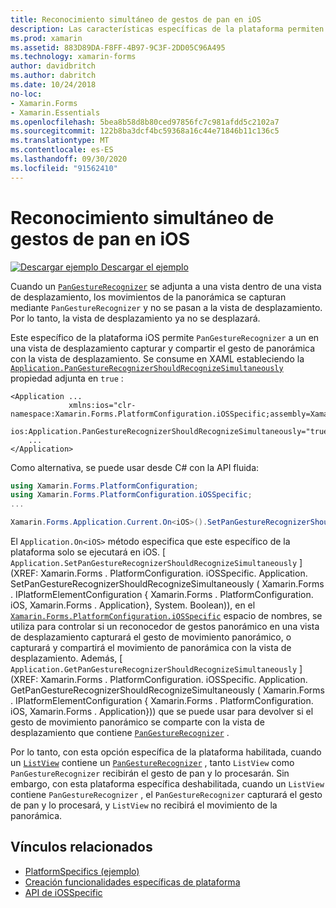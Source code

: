 ```yaml
---
title: Reconocimiento simultáneo de gestos de pan en iOS
description: Las características específicas de la plataforma permiten consumir funcionalidad que solo está disponible en una plataforma específica, sin necesidad de implementar representadores o efectos personalizados. En este artículo se explica cómo consumir el específico de la plataforma iOS que permite el reconocimiento simultáneo de gestos de pan para su uso en una aplicación.
ms.prod: xamarin
ms.assetid: 883D89DA-F8FF-4B97-9C3F-2DD05C96A495
ms.technology: xamarin-forms
author: davidbritch
ms.author: dabritch
ms.date: 10/24/2018
no-loc:
- Xamarin.Forms
- Xamarin.Essentials
ms.openlocfilehash: 5bea8b58d8b80ced97856fc7c981afdd5c2102a7
ms.sourcegitcommit: 122b8ba3dcf4bc59368a16c44e71846b11c136c5
ms.translationtype: MT
ms.contentlocale: es-ES
ms.lasthandoff: 09/30/2020
ms.locfileid: "91562410"
---
```

# <a name="simultaneous-pan-gesture-recognition-on-ios"></a>Reconocimiento simultáneo de gestos de pan en iOS

[![Descargar ejemplo](~/media/shared/download.png) Descargar el ejemplo](https://docs.microsoft.com/samples/xamarin/xamarin-forms-samples/userinterface-platformspecifics)

Cuando un [`PanGestureRecognizer`](xref:Xamarin.Forms.PanGestureRecognizer) se adjunta a una vista dentro de una vista de desplazamiento, los movimientos de la panorámica se capturan mediante `PanGestureRecognizer` y no se pasan a la vista de desplazamiento. Por lo tanto, la vista de desplazamiento ya no se desplazará.

Este específico de la plataforma iOS permite `PanGestureRecognizer` a un en una vista de desplazamiento capturar y compartir el gesto de panorámica con la vista de desplazamiento. Se consume en XAML estableciendo la [`Application.PanGestureRecognizerShouldRecognizeSimultaneously`](xref:Xamarin.Forms.PlatformConfiguration.iOSSpecific.Application.PanGestureRecognizerShouldRecognizeSimultaneouslyProperty) propiedad adjunta en `true` :

```xaml
<Application ...
             xmlns:ios="clr-namespace:Xamarin.Forms.PlatformConfiguration.iOSSpecific;assembly=Xamarin.Forms.Core"
             ios:Application.PanGestureRecognizerShouldRecognizeSimultaneously="true">
    ...
</Application>
```

Como alternativa, se puede usar desde C# con la API fluida:

```csharp
using Xamarin.Forms.PlatformConfiguration;
using Xamarin.Forms.PlatformConfiguration.iOSSpecific;
...

Xamarin.Forms.Application.Current.On<iOS>().SetPanGestureRecognizerShouldRecognizeSimultaneously(true);
```

El `Application.On<iOS>` método especifica que este específico de la plataforma solo se ejecutará en iOS. [ `Application.SetPanGestureRecognizerShouldRecognizeSimultaneously` ] (XREF: Xamarin.Forms . PlatformConfiguration. iOSSpecific. Application. SetPanGestureRecognizerShouldRecognizeSimultaneously ( Xamarin.Forms . IPlatformElementConfiguration { Xamarin.Forms . PlatformConfiguration. iOS, Xamarin.Forms . Application}, System. Boolean)), en el [`Xamarin.Forms.PlatformConfiguration.iOSSpecific`](xref:Xamarin.Forms.PlatformConfiguration.iOSSpecific) espacio de nombres, se utiliza para controlar si un reconocedor de gestos panorámico en una vista de desplazamiento capturará el gesto de movimiento panorámico, o capturará y compartirá el movimiento de panorámica con la vista de desplazamiento. Además, [ `Application.GetPanGestureRecognizerShouldRecognizeSimultaneously` ] (XREF: Xamarin.Forms . PlatformConfiguration. iOSSpecific. Application. GetPanGestureRecognizerShouldRecognizeSimultaneously ( Xamarin.Forms . IPlatformElementConfiguration { Xamarin.Forms . PlatformConfiguration. iOS, Xamarin.Forms . Application})) que se puede usar para devolver si el gesto de movimiento panorámico se comparte con la vista de desplazamiento que contiene [`PanGestureRecognizer`](xref:Xamarin.Forms.PanGestureRecognizer) .

Por lo tanto, con esta opción específica de la plataforma habilitada, cuando un [`ListView`](xref:Xamarin.Forms.ListView) contiene un [`PanGestureRecognizer`](xref:Xamarin.Forms.PanGestureRecognizer) , tanto `ListView` como `PanGestureRecognizer` recibirán el gesto de pan y lo procesarán. Sin embargo, con esta plataforma específica deshabilitada, cuando un `ListView` contiene `PanGestureRecognizer` , el `PanGestureRecognizer` capturará el gesto de pan y lo procesará, y `ListView` no recibirá el movimiento de la panorámica.

## <a name="related-links"></a>Vínculos relacionados

- [PlatformSpecifics (ejemplo)](/samples/xamarin/xamarin-forms-samples/userinterface-platformspecifics)
- [Creación funcionalidades específicas de plataforma](~/xamarin-forms/platform/platform-specifics/index.md#creating-platform-specifics)
- [API de iOSSpecific](xref:Xamarin.Forms.PlatformConfiguration.iOSSpecific)